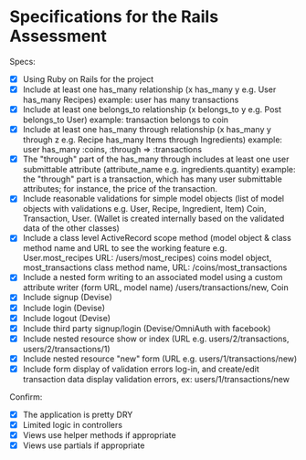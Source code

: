 # Specifications for the Rails Assessment

Specs:
- [x] Using Ruby on Rails for the project
- [x] Include at least one has_many relationship (x has_many y e.g. User has_many Recipes) 
example: user has many transactions
- [x] Include at least one belongs_to relationship (x belongs_to y e.g. Post belongs_to User)
example: transaction belongs to coin
- [x] Include at least one has_many through relationship (x has_many y through z e.g. Recipe has_many Items through Ingredients)
example: user has_many :coins, :through => :transactions 
- [x] The "through" part of the has_many through includes at least one user submittable attribute (attribute_name e.g. ingredients.quantity)
example: the "through" part is a transaction, which has many user submittable attributes; for instance, the price of the transaction.
- [x] Include reasonable validations for simple model objects (list of model objects with validations e.g. User, Recipe, Ingredient, Item)
Coin, Transaction, User.  (Wallet is created internally based on the validated data of the other classes)
- [x] Include a class level ActiveRecord scope method (model object & class method name and URL to see the working feature e.g. User.most_recipes URL: /users/most_recipes)
coins model object, most_transactions class method name, URL: /coins/most_transactions
- [x] Include a nested form writing to an associated model using a custom attribute writer (form URL, model name)
/users/transactions/new, Coin
- [x] Include signup 
(Devise)
- [x] Include login 
(Devise)
- [x] Include logout 
(Devise)
- [x] Include third party signup/login 
(Devise/OmniAuth with facebook)
- [x] Include nested resource show or index 
(URL e.g. users/2/transactions, users/2/transactions/1)
- [x] Include nested resource "new" form 
(URL e.g. users/1/transactions/new)
- [x] Include form display of validation errors
log-in, and create/edit transaction data display validation errors, ex: users/1/transactions/new

Confirm:
- [x] The application is pretty DRY
- [x] Limited logic in controllers
- [x] Views use helper methods if appropriate
- [x] Views use partials if appropriate